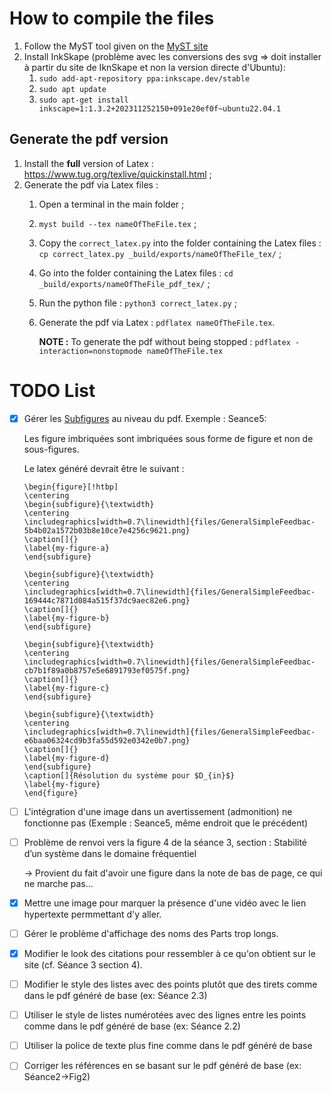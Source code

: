 # How to compile the files

1. Follow the MyST tool given on the [MyST site](https://mystmd.org/guide/installing)
1. Install InkSkape (problème avec les conversions des svg => doit installer à partir du site de IknSkape et non la version directe d'Ubuntu):
    1. `sudo add-apt-repository ppa:inkscape.dev/stable`
    1. `sudo apt update`
    1. `sudo apt-get install inkscape=1:1.3.2+202311252150+091e20ef0f~ubuntu22.04.1`

## Generate the pdf version

1. Install the **full** version of Latex : https://www.tug.org/texlive/quickinstall.html ;
1. Generate the pdf via Latex files :
    1. Open a terminal in the main folder ;
    1. `myst build --tex nameOfTheFile.tex` ;
    1. Copy the `correct_latex.py` into the folder containing the Latex files : `cp correct_latex.py _build/exports/nameOfTheFile_tex/` ;
    1. Go into the folder containing the Latex files : `cd _build/exports/nameOfTheFile_pdf_tex/` ;
    1. Run the python file : `python3 correct_latex.py` ;
    1. Generate the pdf via Latex : `pdflatex nameOfTheFile.tex`.

        **NOTE :** To generate the pdf without being stopped : `pdflatex -interaction=nonstopmode nameOfTheFile.tex`

# TODO List

- [x] Gérer les [Subfigures](https://mystmd.org/guide/figures#subfigures) au niveau du pdf.
    Exemple : Seance5:

    Les figure imbriquées sont imbriquées sous forme de figure et non de sous-figures.

    Le latex généré devrait être le suivant :

    ```
    \begin{figure}[!htbp]
    \centering
    \begin{subfigure}{\textwidth}
    \centering
    \includegraphics[width=0.7\linewidth]{files/GeneralSimpleFeedbac-5b4b02a1572b03b8e10ce7e4256c9621.png}
    \caption[]{}
    \label{my-figure-a}
    \end{subfigure}
    
    \begin{subfigure}{\textwidth}
    \centering
    \includegraphics[width=0.7\linewidth]{files/GeneralSimpleFeedbac-169444c7871d084a515f37dc9aec82e6.png}
    \caption[]{}
    \label{my-figure-b}
    \end{subfigure}
    
    \begin{subfigure}{\textwidth}
    \centering
    \includegraphics[width=0.7\linewidth]{files/GeneralSimpleFeedbac-cb7b1f89a0b8757e5e6891793ef0575f.png}
    \caption[]{}
    \label{my-figure-c}
    \end{subfigure}
    
    \begin{subfigure}{\textwidth}
    \centering
    \includegraphics[width=0.7\linewidth]{files/GeneralSimpleFeedbac-e6baa06324cd9b3fa55d592e0342e0b7.png}
    \caption[]{}
    \label{my-figure-d}
    \end{subfigure}
    \caption[]{Résolution du système pour $D_{in}$}
    \label{my-figure}
    \end{figure}
    ```

- [ ] L'intégration d'une image dans un avertissement (admonition) ne fonctionne pas (Exemple : Seance5, même endroit que le précédent)

- [ ] Problème de renvoi vers la figure 4 de la séance 3, section : Stabilité d’un système dans le domaine fréquentiel 
    
    -> Provient du fait d'avoir une figure dans la note de bas de page, ce qui ne marche pas...

- [x] Mettre une image pour marquer la présence d'une vidéo avec le lien hypertexte permmettant d'y aller.

- [ ] Gérer le problème d'affichage des noms des Parts trop longs.

- [x] Modifier le look des citations pour ressembler à ce qu'on obtient sur le site (cf. Séance 3 section 4).

- [ ] Modifier le style des listes avec des points plutôt que des tirets comme dans le pdf généré de base (ex: Séance 2.3)

- [ ] Utiliser le style de listes numérotées avec des lignes entre les points comme dans le pdf généré de base (ex: Séance 2.2)

- [ ] Utiliser la police de texte plus fine comme dans le pdf généré de base

- [ ] Corriger les références en se basant sur le pdf généré de base (ex: Séance2->Fig2)